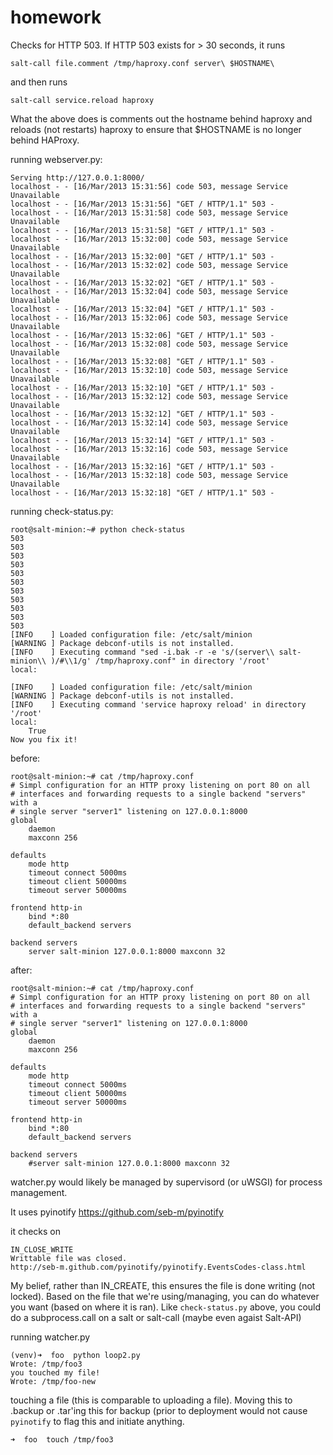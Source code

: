 homework
========


Checks for HTTP 503.  If HTTP 503 exists for > 30 seconds, it runs 

    salt-call file.comment /tmp/haproxy.conf server\ $HOSTNAME\ 

and then runs

    salt-call service.reload haproxy
    
What the above does is comments out the hostname behind haproxy and reloads (not restarts) haproxy to ensure that $HOSTNAME
is no longer behind HAProxy. 

running webserver.py:

    Serving http://127.0.0.1:8000/
    localhost - - [16/Mar/2013 15:31:56] code 503, message Service Unavailable
    localhost - - [16/Mar/2013 15:31:56] "GET / HTTP/1.1" 503 -
    localhost - - [16/Mar/2013 15:31:58] code 503, message Service Unavailable
    localhost - - [16/Mar/2013 15:31:58] "GET / HTTP/1.1" 503 -
    localhost - - [16/Mar/2013 15:32:00] code 503, message Service Unavailable
    localhost - - [16/Mar/2013 15:32:00] "GET / HTTP/1.1" 503 -
    localhost - - [16/Mar/2013 15:32:02] code 503, message Service Unavailable
    localhost - - [16/Mar/2013 15:32:02] "GET / HTTP/1.1" 503 -
    localhost - - [16/Mar/2013 15:32:04] code 503, message Service Unavailable
    localhost - - [16/Mar/2013 15:32:04] "GET / HTTP/1.1" 503 -
    localhost - - [16/Mar/2013 15:32:06] code 503, message Service Unavailable
    localhost - - [16/Mar/2013 15:32:06] "GET / HTTP/1.1" 503 -
    localhost - - [16/Mar/2013 15:32:08] code 503, message Service Unavailable
    localhost - - [16/Mar/2013 15:32:08] "GET / HTTP/1.1" 503 -
    localhost - - [16/Mar/2013 15:32:10] code 503, message Service Unavailable
    localhost - - [16/Mar/2013 15:32:10] "GET / HTTP/1.1" 503 -
    localhost - - [16/Mar/2013 15:32:12] code 503, message Service Unavailable
    localhost - - [16/Mar/2013 15:32:12] "GET / HTTP/1.1" 503 -
    localhost - - [16/Mar/2013 15:32:14] code 503, message Service Unavailable
    localhost - - [16/Mar/2013 15:32:14] "GET / HTTP/1.1" 503 -
    localhost - - [16/Mar/2013 15:32:16] code 503, message Service Unavailable
    localhost - - [16/Mar/2013 15:32:16] "GET / HTTP/1.1" 503 -
    localhost - - [16/Mar/2013 15:32:18] code 503, message Service Unavailable
    localhost - - [16/Mar/2013 15:32:18] "GET / HTTP/1.1" 503 -


running check-status.py:

    root@salt-minion:~# python check-status 
    503
    503
    503
    503
    503
    503
    503
    503
    503
    503
    503
    [INFO    ] Loaded configuration file: /etc/salt/minion
    [WARNING ] Package debconf-utils is not installed.
    [INFO    ] Executing command "sed -i.bak -r -e 's/(server\\ salt-minion\\ )/#\\1/g' /tmp/haproxy.conf" in directory '/root'
    local:
        
    [INFO    ] Loaded configuration file: /etc/salt/minion
    [WARNING ] Package debconf-utils is not installed.
    [INFO    ] Executing command 'service haproxy reload' in directory '/root'
    local:
        True
    Now you fix it!


before:

    root@salt-minion:~# cat /tmp/haproxy.conf
    # Simpl configuration for an HTTP proxy listening on port 80 on all
    # interfaces and forwarding requests to a single backend "servers" with a
    # single server "server1" listening on 127.0.0.1:8000
    global
        daemon
        maxconn 256

    defaults
        mode http
        timeout connect 5000ms
        timeout client 50000ms
        timeout server 50000ms

    frontend http-in
        bind *:80
        default_backend servers

    backend servers
        server salt-minion 127.0.0.1:8000 maxconn 32


after:

    root@salt-minion:~# cat /tmp/haproxy.conf
    # Simpl configuration for an HTTP proxy listening on port 80 on all
    # interfaces and forwarding requests to a single backend "servers" with a
    # single server "server1" listening on 127.0.0.1:8000
    global
        daemon
        maxconn 256

    defaults
        mode http
        timeout connect 5000ms
        timeout client 50000ms
        timeout server 50000ms

    frontend http-in
        bind *:80
        default_backend servers

    backend servers
        #server salt-minion 127.0.0.1:8000 maxconn 32
        
        
watcher.py would likely be managed by supervisord (or uWSGI) for process management. 

It uses pyinotify https://github.com/seb-m/pyinotify

it checks on 

    IN_CLOSE_WRITE
    Writtable file was closed. 
    http://seb-m.github.com/pyinotify/pyinotify.EventsCodes-class.html
    
My belief, rather than IN_CREATE, this ensures the file is done writing (not locked). 
Based on the file that we're using/managing, you can do whatever you want (based on where it is ran). 
Like `check-status.py` above, you could do a subprocess.call on a salt or salt-call (maybe even agaist Salt-API)

running watcher.py

    (venv)➜  foo  python loop2.py
    Wrote: /tmp/foo3
    you touched my file!
    Wrote: /tmp/foo-new


touching a file (this is comparable to uploading a file). Moving this to .backup or .tar'ing this for backup (prior to
deployment would not cause `pyinotify` to flag this and initiate anything. 

    ➜  foo  touch /tmp/foo3
